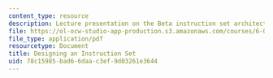 ```yaml
---
content_type: resource
description: Lecture presentation on the Beta instruction set architecture and compilation.
file: https://ol-ocw-studio-app-production.s3.amazonaws.com/courses/6-004-computation-structures-spring-2009/78c15985bad66daac3ef9d03261e3644_MIT6_004s09_lec10.pdf
file_type: application/pdf
resourcetype: Document
title: Designing an Instruction Set
uid: 78c15985-bad6-6daa-c3ef-9d03261e3644
---
```

